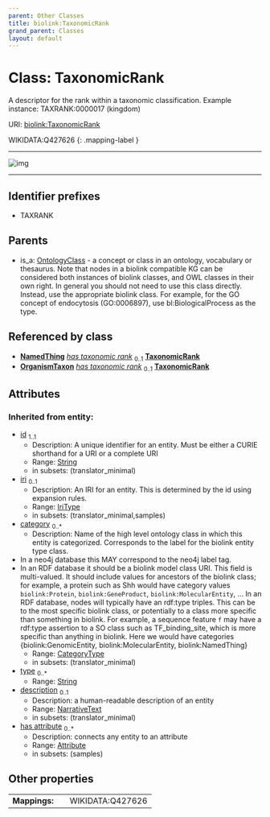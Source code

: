 ```yaml
---
parent: Other Classes
title: biolink:TaxonomicRank
grand_parent: Classes
layout: default
---
```


# Class: TaxonomicRank


A descriptor for the rank within a taxonomic classification. Example instance: TAXRANK:0000017 (kingdom)

URI: [biolink:TaxonomicRank](https://w3id.org/biolink/TaxonomicRank)

WIKIDATA:Q427626
{: .mapping-label }


---

![img](https://yuml.me/diagram/nofunky;dir:TB/class/[OrganismTaxon]-%20has%20taxonomic%20rank%200..1%3E[TaxonomicRank%7Cid(i):string],[OntologyClass]%5E-[TaxonomicRank],[OrganismTaxon],[OntologyClass],[NamedThing])

---


## Identifier prefixes

 * TAXRANK

## Parents

 *  is_a: [OntologyClass](OntologyClass.md) - a concept or class in an ontology, vocabulary or thesaurus. Note that nodes in a biolink compatible KG can be considered both instances of biolink classes, and OWL classes in their own right. In general you should not need to use this class directly. Instead, use the appropriate biolink class. For example, for the GO concept of endocytosis (GO:0006897), use bl:BiologicalProcess as the type.

## Referenced by class

 *  **[NamedThing](NamedThing.md)** *[has taxonomic rank](has_taxonomic_rank.md)*  <sub>0..1</sub>  **[TaxonomicRank](TaxonomicRank.md)**
 *  **[OrganismTaxon](OrganismTaxon.md)** *[has taxonomic rank](has_taxonomic_rank.md)*  <sub>0..1</sub>  **[TaxonomicRank](TaxonomicRank.md)**

## Attributes


### Inherited from entity:

 * [id](id.md)  <sub>1..1</sub>
     * Description: A unique identifier for an entity. Must be either a CURIE shorthand for a URI or a complete URI
     * Range: [String](types/String.md)
     * in subsets: (translator_minimal)
 * [iri](iri.md)  <sub>0..1</sub>
     * Description: An IRI for an entity. This is determined by the id using expansion rules.
     * Range: [IriType](types/IriType.md)
     * in subsets: (translator_minimal,samples)
 * [category](category.md)  <sub>0..\*</sub>
     * Description: Name of the high level ontology class in which this entity is categorized. Corresponds to the label for the biolink entity type class.
 * In a neo4j database this MAY correspond to the neo4j label tag.
 * In an RDF database it should be a biolink model class URI.
This field is multi-valued. It should include values for ancestors of the biolink class; for example, a protein such as Shh would have category values `biolink:Protein`, `biolink:GeneProduct`, `biolink:MolecularEntity`, ...
In an RDF database, nodes will typically have an rdf:type triples. This can be to the most specific biolink class, or potentially to a class more specific than something in biolink. For example, a sequence feature `f` may have a rdf:type assertion to a SO class such as TF_binding_site, which is more specific than anything in biolink. Here we would have categories {biolink:GenomicEntity, biolink:MolecularEntity, biolink:NamedThing}
     * Range: [CategoryType](types/CategoryType.md)
     * in subsets: (translator_minimal)
 * [type](type.md)  <sub>0..\*</sub>
     * Range: [String](types/String.md)
 * [description](description.md)  <sub>0..1</sub>
     * Description: a human-readable description of an entity
     * Range: [NarrativeText](types/NarrativeText.md)
     * in subsets: (translator_minimal)
 * [has attribute](has_attribute.md)  <sub>0..\*</sub>
     * Description: connects any entity to an attribute
     * Range: [Attribute](Attribute.md)
     * in subsets: (samples)

## Other properties

|  |  |  |
| --- | --- | --- |
| **Mappings:** | | WIKIDATA:Q427626 |

